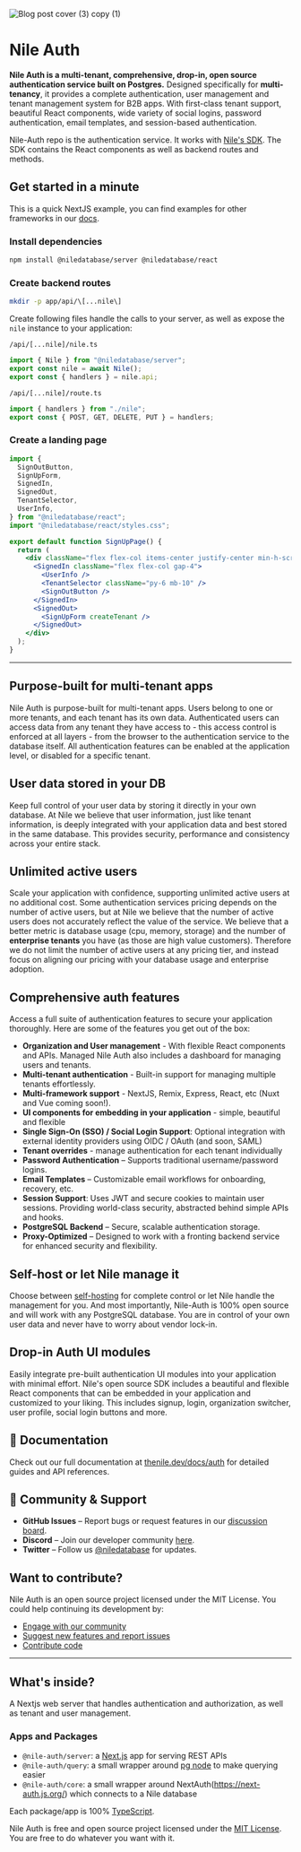 ![Blog post cover (3) copy (1)](https://github.com/user-attachments/assets/3bb2c821-1caf-478c-868a-342e879050a2)

# Nile Auth

**Nile Auth is a multi-tenant, comprehensive, drop-in, open source authentication service built on Postgres.** Designed specifically for **multi-tenancy**, it provides a complete authentication, user management and tenant management system for B2B apps. With first-class tenant support, beautiful React components, wide variety of social logins, password authentication, email templates, and session-based authentication.

Nile-Auth repo is the authentication service. It works with [Nile's SDK](https://github.com/niledatabase/nile-js). The SDK contains the React components as well as backend routes and methods.

## Get started in a minute

This is a quick NextJS example, you can find examples for other frameworks in our [docs](https://thenile.dev/docs/auth).

### Install dependencies

```bash
npm install @niledatabase/server @niledatabase/react
```

### Create backend routes

```bash
mkdir -p app/api/\[...nile\]
```

Create following files handle the calls to your server, as well as expose the `nile` instance to your application:

`/api/[...nile]/nile.ts`

```typescript
import { Nile } from "@niledatabase/server";
export const nile = await Nile();
export const { handlers } = nile.api;
```

`/api/[...nile]/route.ts`

```typescript
import { handlers } from "./nile";
export const { POST, GET, DELETE, PUT } = handlers;
```

### Create a landing page

```jsx
import {
  SignOutButton,
  SignUpForm,
  SignedIn,
  SignedOut,
  TenantSelector,
  UserInfo,
} from "@niledatabase/react";
import "@niledatabase/react/styles.css";

export default function SignUpPage() {
  return (
    <div className="flex flex-col items-center justify-center min-h-screen">
      <SignedIn className="flex flex-col gap-4">
        <UserInfo />
        <TenantSelector className="py-6 mb-10" />
        <SignOutButton />
      </SignedIn>
      <SignedOut>
        <SignUpForm createTenant />
      </SignedOut>
    </div>
  );
}
```

---

## Purpose-built for multi-tenant apps

Nile Auth is purpose-built for multi-tenant apps. Users belong to one or more tenants, and each tenant has its own data. Authenticated users can access data from any tenant they have access to - this access control is enforced at all layers - from the browser to the authentication service to the database itself. All authentication features can be enabled at the application level, or disabled for a specific tenant. 

## User data stored in your DB

Keep full control of your user data by storing it directly in your own database. At Nile we believe that user information, just like tenant information, is deeply integrated with your application data and best stored in the same database. This provides security, performance and consistency across your entire stack.

## Unlimited active users

Scale your application with confidence, supporting unlimited active users at no additional cost. Some authentication services pricing depends on the number of active users, but at Nile we believe that the number of active users does not accurately reflect the value of the service. We believe that a better metric is database usage (cpu, memory, storage) and the number of **enterprise tenants** you have (as those are high value customers). Therefore we do not limit the number of active users at any pricing tier, and instead focus on aligning our pricing with your database usage and enterprise adoption.

## Comprehensive auth features

Access a full suite of authentication features to secure your application thoroughly. Here are some of the features you get out of the box:

- **Organization and User management** - With flexible React components and APIs. Managed Nile Auth also includes a dashboard for managing users and tenants.
- **Multi-tenant authentication**  - Built-in support for managing multiple tenants effortlessly.
- **Multi-framework support** - NextJS, Remix, Express, React, etc (Nuxt and Vue coming soon!).
- **UI components for embedding in your application** - simple, beautiful and flexible
- **Single Sign-On (SSO) / Social Login Support**: Optional integration with external identity providers using OIDC / OAuth (and soon, SAML)
- **Tenant overrides** - manage authentication for each tenant individually
- **Password Authentication** – Supports traditional username/password logins.
- **Email Templates** – Customizable email workflows for onboarding, recovery, etc.
- **Session Support**: Uses JWT and secure cookies to maintain user sessions. Providing world-class security, abstracted behind simple APIs and hooks.
- **PostgreSQL Backend** – Secure, scalable authentication storage.
- **Proxy-Optimized** – Designed to work with a fronting backend service for enhanced security and flexibility.

## Self-host or let Nile manage it

Choose between [self-hosting](/auth/selfhosting) for complete control or let Nile handle the management for you. And most importantly, Nile-Auth is 100% open source and will work with any PostgreSQL database. You are in control of your own user data and never have to worry about vendor lock-in.

## Drop-in Auth UI modules

Easily integrate pre-built authentication UI modules into your application with minimal effort. Nile's open source SDK includes a beautiful and flexible React components that can be embedded in your application and customized to your liking. This includes signup, login, organization switcher, user profile, social login buttons and more.

## 📖 Documentation

Check out our full documentation at [thenile.dev/docs/auth](https://thenile.dev/docs/auth) for detailed guides and API references.

## 💬 Community & Support

- **GitHub Issues** – Report bugs or request features in our [discussion board](https://github.com/orgs/niledatabase/discussions).
- **Discord** – Join our developer community [here](https://discord.com/invite/8UuBB84tTy).
- **Twitter** – Follow us [@niledatabase](https://twitter.com/niledatabase) for updates.

## Want to contribute?

Nile Auth is an open source project licensed under the MIT License. You could help continuing its development by:

- [Engage with our community](https://thenile.dev/docs/auth/help/community)
- [Suggest new features and report issues](https://thenile.dev/docs/auth/contributing/report)
- [Contribute code](https://thenile.dev/docs/auth/contributing/develop)

---

## What's inside?

A Nextjs web server that handles authentication and authorization, as well as tenant and user management.

### Apps and Packages

- `@nile-auth/server`: a [Next.js](https://nextjs.org/) app for serving REST APIs
- `@nile-auth/query`: a small wrapper around [pg node](https://node-postgres.com/) to make querying easier
- `@nile-auth/core`: a small wrapper around NextAuth(https://next-auth.js.org/) which connects to a Nile database

Each package/app is 100% [TypeScript](https://www.typescriptlang.org/).

Nile Auth is free and open source project licensed under the [MIT License](./LICENSE.md). You are free to do whatever you want with it.

